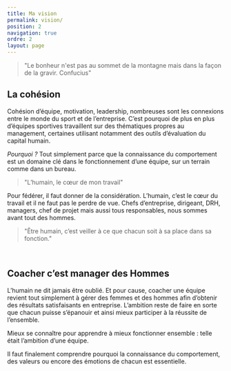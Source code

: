 ```yaml
---
title: Ma vision
permalink: vision/
position: 2
navigation: true
ordre: 2
layout: page
---
```


> "Le bonheur n'est pas au sommet de la montagne mais dans la façon de la gravir.
Confucius"

## La cohésion

Cohésion d’équipe, motivation, leadership, nombreuses sont les connexions entre le monde du sport et de l’entreprise. C’est pourquoi de plus en plus d’équipes sportives travaillent sur des thématiques propres au management, certaines utilisant notamment des outils d’évaluation du capital humain. 

*Pourquoi ?* Tout simplement parce que la connaissance du comportement est un domaine clé dans le fonctionnement d’une équipe, sur un terrain comme dans un bureau.
​

> "L’humain, le cœur de mon travail"
​

Pour fédérer, il faut donner de la considération. L’humain, c’est le cœur du travail et il ne faut pas le perdre de vue. Chefs d’entreprise, dirigeant, DRH, managers, chef de projet mais aussi tous responsables, nous sommes avant tout des hommes.

> "Être humain, c’est veiller à ce que chacun soit à sa place dans sa fonction."

​
## Coacher c’est manager des Hommes

L’humain ne dit jamais être oublié. Et pour cause, coacher une équipe revient tout simplement à gérer des femmes et des hommes afin d’obtenir des résultats satisfaisants en entreprise. L’ambition reste de faire en sorte que chacun puisse s’épanouir et ainsi mieux participer à la réussite de l’ensemble.
 
Mieux se connaître pour apprendre à mieux fonctionner ensemble : telle était l’ambition d’une équipe. 

Il faut finalement comprendre pourquoi la connaissance du comportement, des valeurs ou encore des émotions de chacun est essentielle.